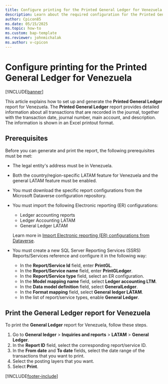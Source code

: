```yaml
---
title: Configure printing for the Printed General Ledger for Venezuela
description: Learn about the required configuration for the Printed General Ledger report for Venezuela.
author: Cpicon85
ms.date: 05/15/2025
ms.topic: how-to
ms.custom: bap-template
ms.reviewer: johnmichalak
ms.author: v-cpicon
---
```


# Configure printing for the Printed General Ledger for Venezuela

[!INCLUDE[banner](../../../includes/banner.md)]

This article explains how to set up and generate the **Printed General Ledger** report for Venezuela. The **Printed General Ledger** report provides detailed information about all transactions that are recorded in the journal, together with the transaction date, journal number, main account, and description. The information is shown in an Excel printout format.

## Prerequisites

Before you can generate and print the report, the following prerequisites must be met:

- The legal entity's address must be in Venezuela.
- Both the country/region-specific LATAM feature for Venezuela and the general LATAM feature must be enabled.
- You must download the specific report configurations from the Microsoft Dataverse configuration repository.
- You must import the following Electronic reporting (ER) configurations:

    - Ledger accounting reports
    - Ledger Accounting LATAM
    - General Ledger LATAM

    Learn more in [Import Electronic reporting (ER) configurations from Dataverse](../global/workspace/gsw-import-er-config-dataverse.md).

- You must create a new SQL Server Reporting Services (SSRS) Reports/Services reference and configure it in the following way:

    - In the **Report/Service Id** field, enter **PrintGL**.
    - In the **Report/Service name** field, enter **PrintGLedger**.
    - In the **Report/Service type** field, select an ER configuration.
    - In the **Model mapping name** field, select **Ledger accounting LTM**.
    - In the **Data model definition** field, select **GeneralLedger**.
    - In the **Format mapping** field, select **General ledger LATAM**.
    - In the list of report/service types, enable **General Ledger**.

## Print the General Ledger report for Venezuela

To print the **General Ledger** report for Venezuela, follow these steps.

1. Go to **General ledger** \> **Inquiries and reports** \> **LATAM** \> **General Ledger**.
1. In the **Report ID** field, select the corresponding report/service ID.
1. In the **From date** and **To date** fields, select the date range of the transactions that you want to print.
1. Select the posting layers that you want.
1. Select **Print**.

[!INCLUDE[footer-include](../../../includes/footer-banner.md)]
